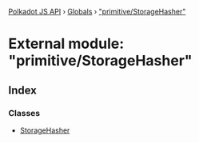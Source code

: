 [Polkadot JS API](../README.md) › [Globals](../globals.md) › ["primitive/StorageHasher"](_primitive_storagehasher_.md)

# External module: "primitive/StorageHasher"

## Index

### Classes

* [StorageHasher](../classes/_primitive_storagehasher_.storagehasher.md)
